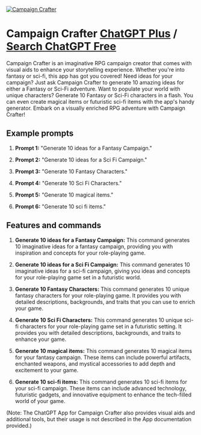 
[![Campaign Crafter](https://files.oaiusercontent.com/file-gsbNPdpuYbG8xLfliBi7EvIu?se=2123-10-18T16%3A12%3A23Z&sp=r&sv=2021-08-06&sr=b&rscc=max-age%3D31536000%2C%20immutable&rscd=attachment%3B%20filename%3Df294adee-c5b6-42d9-bdb7-eb0fa6baccab.png&sig=fgepoDOgQO85Nd6OG%2BS8IZ2Ak0EGPKGlYva5j2qEhwc%3D)](https://chat.openai.com/g/g-FMi4A5Fyo-campaign-crafter)

# Campaign Crafter [ChatGPT Plus](https://chat.openai.com/g/g-FMi4A5Fyo-campaign-crafter) / [Search ChatGPT Free](https://gptcall.net/index.html#/?search=Campaign%20Crafter)

Campaign Crafter is an imaginative RPG campaign creator that comes with visual aids to enhance your storytelling experience. Whether you're into fantasy or sci-fi, this app has got you covered! Need ideas for your campaign? Just ask Campaign Crafter to generate 10 amazing ideas for either a Fantasy or Sci-Fi adventure. Want to populate your world with unique characters? Generate 10 Fantasy or Sci-Fi characters in a flash. You can even create magical items or futuristic sci-fi items with the app's handy generator. Embark on a visually enriched RPG adventure with Campaign Crafter!

## Example prompts

1. **Prompt 1:** "Generate 10 ideas for a Fantasy Campaign."

2. **Prompt 2:** "Generate 10 ideas for a Sci Fi Campaign."

3. **Prompt 3:** "Generate 10 Fantasy Characters."

4. **Prompt 4:** "Generate 10 Sci Fi Characters."

5. **Prompt 5:** "Generate 10 magical items."

6. **Prompt 6:** "Generate 10 sci fi items."

## Features and commands

1. **Generate 10 ideas for a Fantasy Campaign:**
This command generates 10 imaginative ideas for a fantasy campaign, providing you with inspiration and concepts for your role-playing game.

2. **Generate 10 ideas for a Sci Fi Campaign:**
This command generates 10 imaginative ideas for a sci-fi campaign, giving you ideas and concepts for your role-playing game set in a futuristic world.

3. **Generate 10 Fantasy Characters:**
This command generates 10 unique fantasy characters for your role-playing game. It provides you with detailed descriptions, backgrounds, and traits that you can use to enrich your game.

4. **Generate 10 Sci Fi Characters:**
This command generates 10 unique sci-fi characters for your role-playing game set in a futuristic setting. It provides you with detailed descriptions, backgrounds, and traits to enhance your game.

5. **Generate 10 magical items:**
This command generates 10 magical items for your fantasy campaign. These items can include powerful artifacts, enchanted weapons, and mystical accessories to add depth and excitement to your game.

6. **Generate 10 sci-fi items:**
This command generates 10 sci-fi items for your sci-fi campaign. These items can include advanced technology, futuristic gadgets, and innovative equipment to enhance the tech-filled world of your game.

(Note: The ChatGPT App for Campaign Crafter also provides visual aids and additional tools, but their usage is not described in the App documentation provided.)


